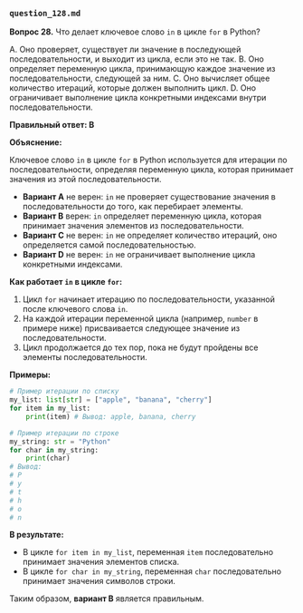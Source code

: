 ### `question_128.md`

**Вопрос 28.** Что делает ключевое слово `in` в цикле `for` в Python?

A.  Оно проверяет, существует ли значение в последующей последовательности, и выходит из цикла, если это не так.
B.  Оно определяет переменную цикла, принимающую каждое значение из последовательности, следующей за ним.
C.  Оно вычисляет общее количество итераций, которые должен выполнить цикл.
D.  Оно ограничивает выполнение цикла конкретными индексами внутри последовательности.

**Правильный ответ: B**

**Объяснение:**

Ключевое слово `in` в цикле `for` в Python используется для итерации по последовательности, определяя переменную цикла, которая принимает значения из этой последовательности.

*   **Вариант A** не верен:  `in` не проверяет существование значения в последовательности до того, как перебирает элементы.
*   **Вариант B** верен: `in` определяет переменную цикла, которая принимает значения элементов из последовательности.
*   **Вариант C** не верен: `in` не определяет количество итераций, оно определяется самой последовательностью.
*   **Вариант D** не верен: `in` не ограничивает выполнение цикла конкретными индексами.

**Как работает `in` в цикле `for`:**

1.  Цикл `for` начинает итерацию по последовательности, указанной после ключевого слова `in`.
2.  На каждой итерации переменной цикла (например, `number` в примере ниже) присваивается следующее значение из последовательности.
3.  Цикл продолжается до тех пор, пока не будут пройдены все элементы последовательности.

**Примеры:**

```python
# Пример итерации по списку
my_list: list[str] = ["apple", "banana", "cherry"]
for item in my_list:
    print(item) # Вывод: apple, banana, cherry

# Пример итерации по строке
my_string: str = "Python"
for char in my_string:
    print(char)
# Вывод:
# P
# y
# t
# h
# o
# n
```
**В результате:**

*  В цикле `for item in my_list`, переменная `item` последовательно принимает значения элементов списка.
*  В цикле `for char in my_string`, переменная `char` последовательно принимает значения символов строки.

Таким образом, **вариант B** является правильным.
